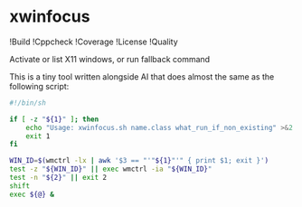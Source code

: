 # xwinfocus

!Build
!Cppcheck
!Coverage
!License
!Quality

Activate or list X11 windows, or run fallback command

This is a tiny tool written alongside AI that does almost the same as the following script:

```sh
#!/bin/sh

if [ -z "${1}" ]; then
	echo "Usage: xwinfocus.sh name.class what_run_if_non_existing" >&2
	exit 1
fi

WIN_ID=$(wmctrl -lx | awk '$3 == "'"${1}"'" { print $1; exit }')
test -z "${WIN_ID}" || exec wmctrl -ia "${WIN_ID}"
test -n "${2}" || exit 2
shift
exec ${@} &
```
